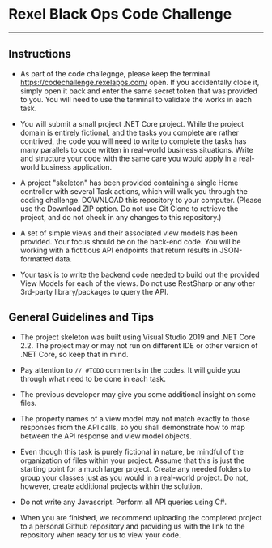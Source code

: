 # Rexel Black Ops Code Challenge
---------------------------
## Instructions
* As part of the code challegnge, please keep the terminal https://codechallenge.rexelapps.com/ open. If you accidentally close it, simply open it back and enter the same secret token that was provided to you. You will need to use the terminal to validate the works in each task.

* You will submit a small project .NET Core project. While the project domain is entirely fictional, and the tasks you complete are rather contrived, the code you will need to write to complete the tasks has many parallels to code written in real-world business situations. Write and structure your code with the same care you would apply in a real-world business application.

* A project "skeleton" has been provided containing a single Home controller with several Task actions, which will walk you through the coding challenge. DOWNLOAD this repository to your computer. (Please use the Download ZIP option. Do not use Git Clone to retrieve the project, and do not check in any changes to this repository.)

* A set of simple views and their associated view models has been provided. Your focus should be on the back-end code. You will be working with a fictitious API endpoints that return results in JSON-formatted data.

* Your task is to write the backend code needed to build out the provided View Models for each of the views. Do not use RestSharp or any other 3rd-party library/packages to query the API.

## General Guidelines and Tips
* The project skeleton was built using Visual Studio 2019 and .NET Core 2.2. The project may or may not run on different IDE or other version of .NET Core, so keep that in mind.  

* Pay attention to `// #TODO` comments in the codes. It will guide you through what need to be done in each task.

* The previous developer may give you some additional insight on some files.

* The property names of a view model may not match exactly to those responses from the API calls, so you shall demonstrate how to map between the API response and view model objects.
* Even though this task is purely fictional in nature, be mindful of the organization of files within your project. Assume that this is just the starting point for a much larger project. Create any needed folders to group your classes just as you would in a real-world project. Do not, however, create additional projects within the solution. 

* Do not write any Javascript. Perform all API queries using C#.

* When you are finished, we recommend uploading the completed project to a personal Github repository and providing us with the link to the repository when ready for us to view your code.
